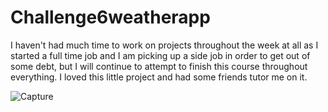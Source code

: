 # Challenge6weatherapp
I haven't had much time to work on projects throughout the week at all as I started a full time job and I am picking up a side job in order to get out of some debt, but I will continue to attempt to finish this course throughout everything. I loved this little project and had some friends tutor me on it.

![Capture](https://github.com/Ispurgeon/Challenge6weatherapp/assets/134959693/ddded5f4-05cc-4c2c-ad3a-6a2bdc4e2a04)
